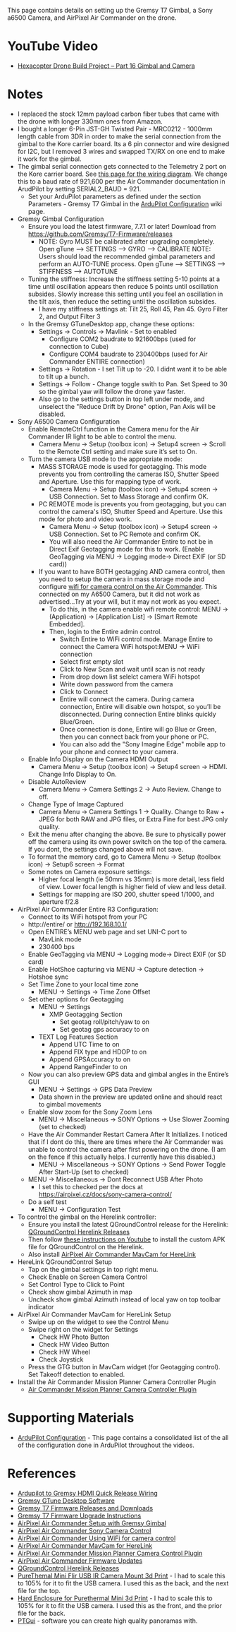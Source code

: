This page contains details on setting up the Gremsy T7 Gimbal, a Sony a6500 Camera, and AirPixel Air Commander on the drone.

# YouTube Video
- [Hexacopter Drone Build Project – Part 16 Gimbal and Camera](https://youtu.be/ZaLEz2Q5GR8)

# Notes
- I replaced the stock 12mm payload carbon fiber tubes that came with the drone with longer 330mm ones from Amazon.
- I bought a longer 6-Pin JST-GH Twisted Pair - MRC0212 - 1000mm length cable from 3DR in order to make the serial connection from the gimbal to the Kore carrier board. Its a 6 pin connector and wire designed for I2C, but I removed 3 wires and swapped TX/RX on one end to make it work for the gimbal.
- The gimbal serial connection gets connected to the Telemetry 2 port on the Kore carrier board. See [this page for the wiring diagram](https://ardupilot.org/copter/docs/common-gremsy-pixyu-gimbal.html). We change this to a baud rate of 921,600 per the Air Commander documentation in ArudPilot by setting SERIAL2_BAUD = 921.
  - Set your ArduPilot parameters as defined under the section Parameters - Gremsy T7 Gimbal in the [ArduPilot Configuration](../ArduPilot-Config/ArduPilot-Config.md#) wiki page.
- Gremsy Gimbal Configuration
  - Ensure you load the latest firmware, 7.7.1 or later! Download from https://github.com/Gremsy/T7-Firmware/releases
    - NOTE: Gyro MUST be calibrated after upgrading completely.
      Open gTune --> SETTINGS --> GYRO --> CALIBRATE
      NOTE: Users should load the recommended gimbal parameters and perform an AUTO-TUNE process.
      Open gTune --> SETTINGS --> STIFFNESS --> AUTOTUNE
  - Tuning the stiffness: Increase the stiffness setting 5-10 points at a time until oscillation appears then reduce 5 points until oscillation subsides. Slowly increase this setting until you feel an oscillation in the tilt axis, then reduce the setting until the oscillation subsides.
    - I have my stiffness settings at: Tilt 25, Roll 45, Pan 45. Gyro Filter 2, and Output Filter 3
  - In the Gremsy GTuneDesktop app, change these options:
    - Settings -> Controls -> Mavlink - Set to enabled
      - Configure COM2 baudrate to 921600bps (used for connection to Cube)
      - Configure COM4 baudrate to 230400bps (used for Air Commander ENTIRE connection)
    - Settings -> Rotation - I set Tilt up to -20. I didnt want it to be able to tilt up a bunch.
    - Settings -> Follow - Change toggle swith to Pan. Set Speed to 30 so the gimbal yaw will follow the drone yaw faster.
    - Also go to the settings button in top left under mode, and unselect the "Reduce Drift by Drone" option, Pan Axis will be disabled.
- Sony A6500 Camera Configuration
  - Enable RemoteCtrl function in the Camera menu for the Air Commander IR light to be able to control the menu.
    - Camera Menu -> Setup (toolbox icon) -> Setup4 screen -> Scroll to the Remote Ctrl setting and make sure it’s set to On.
  - Turn the camera USB mode to the appropriate mode:
    - MASS STORAGE mode is used for geotagging. This mode prevents you from controlling the cameras ISO, Shutter Speed and Aperture. Use this for mapping type of work.
      - Camera Menu -> Setup (toolbox icon) -> Setup4 screen -> USB Connection. Set to Mass Storage and confirm OK.
    - PC REMOTE mode is prevents you from geotagging, but you can control the camera's ISO, Shutter Speed and Aperture. Use this mode for photo and video work.
      - Camera Menu -> Setup (toolbox icon) -> Setup4 screen -> USB Connection. Set to PC Remote and confirm OK.
      - You will also need the Air Commander Entire to not be in Direct Exif Geotagging mode for this to work. (Enable GeoTagging via MENU -> Logging mode-> Direct EXIF (or SD card))
    - If you want to have BOTH geotagging AND camera control, then you need to setup the camera in mass storage mode and configure [wifi for camera control on the Air Commander](https://airpixel.cz/docs/wifi-for-camera-control/). This connected on my A6500 Camera, but it did not work as advertised...Try at your will, but it may not work as you expect.
      - To do this, in the camera enable wifi remote control: MENU → (Application) → [Application List] → [Smart Remote Embedded].
      - Then, login to the Entire admin control. 
        - Switch Entire to WiFi control mode. Manage Entire to connect the Camera WiFi hotspot:MENU -> WiFi connection
        - Select first empty slot
        - Click to New Scan and wait  until scan is not ready
        - From drop down list selelct camera WiFi hotspot
        - Write down password from the camera
        - Click to Connect
        - Entire will connect the camera. During camera connection, Entire will disable own hotspot, so you’ll be disconnected. During connection Entire blinks quickly Blue/Green.
        - Once connection is done, Entire will go Blue or Green, then you can connect back from your phone or PC.
        - You can also add the "Sony Imagine Edge" mobile app to your phone and connect to your camera.
  - Enable Info Display on the Camera HDMI Output
    - Camera Menu -> Setup (toolbox icon) -> Setup4 screen -> HDMI. Change Info Display to On.
  - Disable AutoReview
    - Camera Menu -> Camera Settings 2 -> Auto Review. Change to off.
  - Change Type of Image Captured
    - Camera Menu -> Camera Settings 1 -> Quality. Change to Raw + JPEG for both RAW and JPG files, or Extra Fine for best JPG only quality.
  - Exit the menu after changing the above. Be sure to physically power off the camera using its own power switch on the top of the camera. If you dont, the settings changed above will not save.
  - To format the memory card, go to Camera Menu -> Setup (toolbox icon) -> Setup6 screen -> Format
  - Some notes on Camera exposure settings:
    - Higher focal length (ie 50mm vs 35mm) is more detail, less field of view. Lower focal length is higher field of view and less detail.
    - Settings for mapping are ISO 200, shutter speed 1/1000, and aperture f/2.8
- AirPixel Air Commander Entire R3 Configuration:
  - Connect to its WiFi hotspot from your PC
  - http://entire/ or http://192.168.10.1/
  - Open ENTIRE’s MENU web page and set UNI-C port to
    - MavLink mode
    - 230400 bps
  - Enable GeoTagging via MENU -> Logging mode-> Direct EXIF (or SD card)
  - Enable HotShoe capturing via MENU -> Capture detection -> Hotshoe sync
  - Set Time Zone to your local time zone
    - MENU -> Settings -> Time Zone Offset
  - Set other options for Geotagging
    - MENU -> Settings
      - XMP Geotagging Section
        - Set geotag roll/pitch/yaw to on
        - Set geotag gps accuracy to on
    - TEXT Log Features Section
      - Append UTC Time to on
      - Append FIX type and HDOP to on
      - Append GPSAccuracy to on
      - Append RangeFinder to on
  - Now you can also preview GPS data and gimbal angles in the Entire’s GUI
    - MENU -> Settings -> GPS Data Preview
    - Data shown in the preview are updated online and should react to gimbal movements
  - Enable slow zoom for the Sony Zoom Lens
    - MENU -> Miscellaneous -> SONY Options -> Use Slower Zooming (set to checked)
  - Have the Air Commander Restart Camera After It Initializes. I noticed that if I dont do this, there are times where the Air Commander was unable to control the camera after first powering on the drone. (I am on the fence if this actually helps. I currently have this disabled.)
    -  MENU -> Miscellaneous -> SONY Options -> Send Power Toggle After Start-Up (set to checked)
  -  MENU -> Miscellaneous -> Dont Reconnect USB After Photo
     -  I set this to checked per the docs at https://airpixel.cz/docs/sony-camera-control/
  - Do a self test
    - MENU -> Configuration Test
- To control the gimbal on the Herelink controller:
  - Ensure you install the latest QGroundControl release for the Herelink: [QGroundControl Herelink Releases](https://github.com/CubePilot/qgroundcontrol-herelink/releases)
  - Then follow [these instructions on Youtube](https://www.youtube.com/watch?v=a-cLzYD7HBk&t=43s) to install the custom APK file for QGroundControl on the Herelink.
  - Also install [AirPixel Air Commander MavCam for HereLink](https://airpixel.cz/docs/herelink-camera-control/)
- HereLink QGroundControl Setup
  - Tap on the gimbal settings in top right menu.
  - Check Enable on Screen Camera Control
  - Set Control Type to Click to Point
  - Check show gimbal Azimuth in map
  - Uncheck show gimbal Azimuth instead of local yaw on top toolbar indicator
- AirPixel Air Commander MavCam for HereLink Setup
  - Swipe up on the widget to see the Control Menu
  - Swipe right on the widget for Settings
    - Check HW Photo Button
    - Check HW Video Button
    - Check HW Wheel
    - Check Joystick
  - Press the GTG button in MavCam widget (for Geotagging control). Set Takeoff detection to enabled.
- Install the Air Commander Mission Planner Camera Controller Plugin
  - [Air Commander Mission Planner Camera Controller Plugin](https://airpixel.cz/docs/missionplanner-camera-control-plugin/)

# Supporting Materials
- [ArduPilot Configuration](../ArduPilot-Config/ArduPilot-Config.md) - This page contains a consolidated list of the all of the configuration done in ArduPilot throughout the videos.

# References 
- [Ardupilot to Gremsy HDMI Quick Release Wiring](https://ardupilot.org/copter/docs/common-gremsy-pixyu-gimbal.html)
- [Gremsy GTune Desktop Software](https://github.com/Gremsy/gTuneDesktop/releases)
- [Gremsy T7 Firmware Releases and Downloads](https://github.com/Gremsy/T7-Firmware/releases)
- [Gremsy T7 Firmware Upgrade Instructions](https://gremsy.com/support/product-support/series-gremsy-t-s/gremsy-t7/gremsy-t7-download)
- [AirPixel Air Commander Setup with Gremsy Gimbal](https://airpixel.cz/docs/gremsy-evo-installation-for-pixhawk/)
- [AirPixel Air Commander Sony Camera Control](https://airpixel.cz/docs/sony-camera-control/)
- [AirPixel Air Commander Using WiFi for camera control](https://airpixel.cz/docs/wifi-for-camera-control/)
- [AirPixel Air Commander MavCam for HereLink](https://airpixel.cz/docs/herelink-camera-control/)
- [AirPixel Air Commander Mission Planner Camera Control Plugin](https://airpixel.cz/docs/missionplanner-camera-control-plugin/)
- [AirPixel Air Commander Firmware Updates](https://airpixel.cz/docs/firmware-update/)
- [QGroundControl Herelink Releases](https://github.com/CubePilot/qgroundcontrol-herelink/releases)
- [PureThemal Mini Flir USB IR Camera Mount 3d Print](https://cults3d.com/en/3d-model/game/pure-thermal-mini-flir-usb-ir-camera-mount) - I had to scale this to 105% for it to fit the USB camera. I used this as the back, and the next file for the top.
- [Hard Enclosure for Purethermal Mini 3d Print](https://cults3d.com/en/3d-model/gadget/hard-enclosure-for-purethermal-mini) - I had to scale this to 105% for it to fit the USB camera. I used this as the front, and the prior file for the back.
- [PTGui](https://ptgui.com/) - software you can create high quality panoramas with.